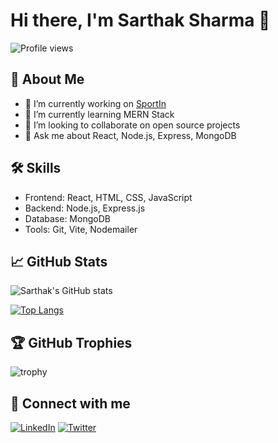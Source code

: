 # Hi there, I'm Sarthak Sharma 👋

![Profile views](https://gpvc.arturio.dev/sarthaksharma52)

## 🚀 About Me

- 🔭 I’m currently working on [SportIn](https://github.com/sarthaksharma52/SportIn)
- 🌱 I’m currently learning MERN Stack
- 👯 I’m looking to collaborate on open source projects
- 💬 Ask me about React, Node.js, Express, MongoDB

## 🛠️ Skills

- Frontend: React, HTML, CSS, JavaScript
- Backend: Node.js, Express.js
- Database: MongoDB
- Tools: Git, Vite, Nodemailer

## 📈 GitHub Stats

![Sarthak's GitHub stats](https://github-readme-stats.vercel.app/api?username=sarthaksharma52&show_icons=true&theme=radical)

[![Top Langs](https://github-readme-stats.vercel.app/api/top-langs/?username=sarthaksharma52&layout=compact&theme=radical)](https://github.com/anuraghazra/github-readme-stats)

## 🏆 GitHub Trophies

![trophy](https://github-profile-trophy.vercel.app/?username=sarthaksharma52&theme=onedark)

## 🔗 Connect with me

[![LinkedIn](https://img.shields.io/badge/LinkedIn-0A66C2?style=for-the-badge&logo=linkedin&logoColor=white)](https://linkedin.com/in/sarthaksharma52)
[![Twitter](https://img.shields.io/badge/Twitter-1DA1F2?style=for-the-badge&logo=twitter&logoColor=white)](https://twitter.com/sarthaksharma52)

